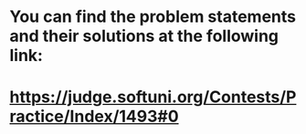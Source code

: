 # You can find the problem statements and their solutions at the following link:
# https://judge.softuni.org/Contests/Practice/Index/1493#0

